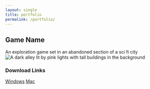 ```yaml
---
layout: single
title: portfolio
permalink: /portfolio/
---
```

## Game Name
An exploration game set in an abandoned section of a sci fi city
![A dark alley lit by pink lights with tall buildings in the background](https://i.imgur.com/aF8oXDT.png)
### Download Links
[Windows](/win_build.zip/)
[Mac](https://www.downloadgame.com)


[jekyll-organization]: https://github.com/jekyll
